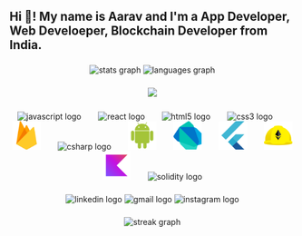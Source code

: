 <h2 align="left">Hi 👋! My name is Aarav and I'm a App Developer, Web Develoeper, Blockchain Developer from India.</h2>

###

<div align="center", margin = 30 >
  <img src="https://github-readme-stats.vercel.app/api?username=aarav0180&hide_title=false&hide_rank=false&show_icons=true&include_all_commits=true&count_private=true&disable_animations=false&theme=dracula&locale=en&hide_border=false" height="150" alt="stats graph" padding="20"  />
  
  <img src="https://github-readme-stats.vercel.app/api/top-langs?username=aarav0180&locale=en&hide_title=false&layout=compact&card_width=320&langs_count=5&theme=dracula&hide_border=false" height="150" alt="languages graph" padding="20" />
</div>

###

<div align="center", margin=30>
  <img height="230" src="https://i.pinimg.com/originals/71/9d/e8/719de86789ed38f5a3fb3d47647351a3.gif" padding="20"/> 
</div>


###

<div align="center", margin = 30>
  <img src="https://cdn.jsdelivr.net/gh/devicons/devicon/icons/javascript/javascript-original.svg" height="50" alt="javascript logo"  />
  <img width="22" />
  <img src="https://cdn.jsdelivr.net/gh/devicons/devicon/icons/react/react-original.svg" height="50" alt="react logo"  />
  <img width="22" />
  <img src="https://cdn.jsdelivr.net/gh/devicons/devicon/icons/html5/html5-original.svg" height="50" alt="html5 logo"  />
  <img width="22" />
  <img src="https://cdn.jsdelivr.net/gh/devicons/devicon/icons/css3/css3-original.svg" height="50" alt="css3 logo"  />
  <img width="22" />
  <img src="https://github.com/devicons/devicon/blob/v2.16.0/icons/firebase/firebase-original.svg" height="50" alt="python logo"  />
  <img width="22" />
  <img src="https://cdn.jsdelivr.net/gh/devicons/devicon/icons/csharp/csharp-original.svg" height="50" alt="csharp logo"  />
  <img width="22" />
  <img src="https://github.com/devicons/devicon/blob/v2.16.0/icons/android/android-original.svg" height="50" alt="android logo"  />
  <img width="22" />
  <img src="https://github.com/devicons/devicon/blob/v2.16.0/icons/dart/dart-original.svg" height="50" alt="dart logo"  />
  <img width="22" />
  <img src="https://github.com/devicons/devicon/blob/v2.16.0/icons/flutter/flutter-original.svg" height="50" alt="flutter logo"  />
  <img width="22" />
  <img src="https://github.com/devicons/devicon/blob/v2.16.0/icons/hardhat/hardhat-original.svg" height="50" alt="hardhat logo"  />
  <img width="22" />
  <img src="https://github.com/devicons/devicon/blob/v2.16.0/icons/kotlin/kotlin-original.svg" height="50" alt="kotlin logo"  />
  <img width="22" />
  <img src="https://icon.icepanel.io/Technology/png-shadow-512/Solidity.png" height="50" alt="solidity logo"  />
  <img width="22" />
</div>

###

<div align="center", margin = 30>
  <img src="https://github.com/dheereshagrwal/colored-icons/blob/master/public/logos/linkedin/linkedin.svg" height="35" alt="linkedin logo" margin=10  />
  <img src="https://github.com/dheereshagrwal/colored-icons/blob/master/public/logos/gmail/gmail.svg" height="35" alt="gmail logo"  margin=10 />
   <img src="https://github.com/dheereshagrwal/colored-icons/blob/master/public/logos/instagram/instagram.svg" height="35" alt="instagram logo"  margin=10  />
</div>

###

<div align="center">
  <img src="https://streak-stats.demolab.com?user=aarav0180&locale=en&mode=daily&theme=dark&hide_border=false&border_radius=5&order=3" height="220" alt="streak graph"  />
</div>

###
